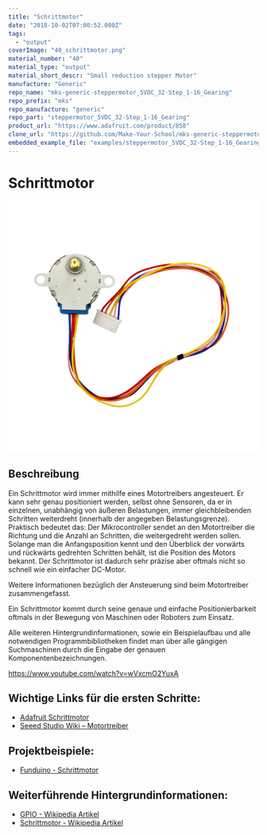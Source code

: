 ```yaml
---
title: "Schrittmotor"
date: "2018-10-02T07:00:52.000Z"
tags: 
  - "output"
coverImage: "40_schrittmotor.png"
material_number: "40"
material_type: "output"
material_short_descr: "Small reduction stepper Motor"
manufacture: "Generic"
repo_name: "mks-generic-steppermotor_5VDC_32-Step_1-16_Gearing"
repo_prefix: "mks"
repo_manufacture: "generic"
repo_part: "steppermotor_5VDC_32-Step_1-16_Gearing"
product_url: "https://www.adafruit.com/product/858"
clone_url: "https://github.com/Make-Your-School/mks-generic-steppermotor_5VDC_32-Step_1-16_Gearing.git"
embedded_example_file: "examples/steppermotor_5VDC_32-Step_1-16_Gearing_minimal/steppermotor_5VDC_32-Step_1-16_Gearing_minimal.ino"
---
```



# Schrittmotor

![Schrittmotor](./40_schrittmotor.png)

## Beschreibung
Ein Schrittmotor wird immer mithilfe eines Motortreibers angesteuert. Er kann sehr genau positioniert werden, selbst ohne Sensoren, da er in einzelnen, unabhängig von äußeren Belastungen, immer gleichbleibenden Schritten weiterdreht (innerhalb der angegeben Belastungsgrenze). Praktisch bedeutet das: Der Mikrocontroller sendet an den Motortreiber die Richtung und die Anzahl an Schritten, die weitergedreht werden sollen. Solange man die Anfangsposition kennt und den Überblick der vorwärts und rückwärts gedrehten Schritten behält, ist die Position des Motors bekannt. Der Schrittmotor ist dadurch sehr präzise aber oftmals nicht so schnell wie ein einfacher DC-Motor.

Weitere Informationen bezüglich der Ansteuerung sind beim Motortreiber zusammengefasst.

Ein Schrittmotor kommt durch seine genaue und einfache Positionierbarkeit oftmals in der Bewegung von Maschinen oder Roboters zum Einsatz.

Alle weiteren Hintergrundinformationen, sowie ein Beispielaufbau und alle notwendigen Programmbibliotheken findet man über alle gängigen Suchmaschinen durch die Eingabe der genauen Komponentenbezeichnungen.

<!-- infolist -->

<!-- infolists -->
 

https://www.youtube.com/watch?v=wVxcmO2YuxA

 

## Wichtige Links für die ersten Schritte:

- [Adafruit Schrittmotor](https://www.adafruit.com/product/858)
- [Seeed Studio Wiki – Motortreiber](http://wiki.seeedstudio.com/Grove-I2C_Motor_Driver_V1.3/)

## Projektbeispiele:

- [Funduino - Schrittmotor](https://funduino.de/nr-15-schrittmotor)

## Weiterführende Hintergrundinformationen:

- [GPIO - Wikipedia Artikel](https://de.wikipedia.org/wiki/Allzweckeingabe/-ausgabe)
- [Schrittmotor - Wikipedia Artikel](https://de.wikipedia.org/wiki/Schrittmotor)



